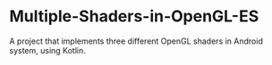 # Multiple-Shaders-in-OpenGL-ES
A project that implements three different OpenGL shaders in Android system, using Kotlin.

